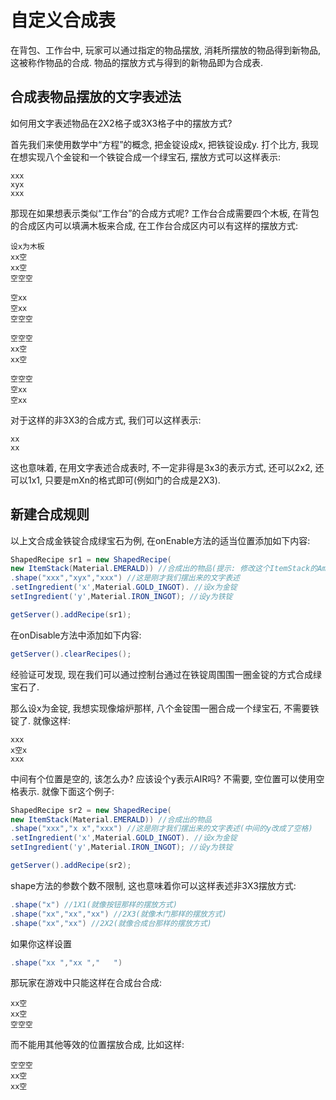 # 自定义合成表

在背包、工作台中, 玩家可以通过指定的物品摆放, 消耗所摆放的物品得到新物品, 这被称作物品的合成. 物品的摆放方式与得到的新物品即为合成表.  

## 合成表物品摆放的文字表述法

如何用文字表述物品在2X2格子或3X3格子中的摆放方式?  

首先我们来使用数学中“方程”的概念, 把金锭设成x, 把铁锭设成y. 打个比方, 我现在想实现八个金锭和一个铁锭合成一个绿宝石, 摆放方式可以这样表示:    

```
xxx
xyx
xxx
```

那现在如果想表示类似“工作台”的合成方式呢? 工作台合成需要四个木板, 在背包的合成区内可以填满木板来合成, 在工作台合成区内可以有这样的摆放方式:  

```
设x为木板
xx空
xx空
空空空

空xx
空xx
空空空

空空空
xx空
xx空

空空空
空xx
空xx
```
对于这样的非3X3的合成方式, 我们可以这样表示:  

```
xx
xx
```

这也意味着, 在用文字表述合成表时, 不一定非得是3x3的表示方式, 还可以2x2, 还可以1x1, 只要是mXn的格式即可(例如门的合成是2X3).

## 新建合成规则

以上文合成金铁锭合成绿宝石为例, 在onEnable方法的适当位置添加如下内容:  

```java
ShapedRecipe sr1 = new ShapedRecipe(
new ItemStack(Material.EMERALD)) //合成出的物品(提示: 修改这个ItemStack的Amount可以控制能合成多少个目标物品)
.shape("xxx","xyx","xxx") //这是刚才我们摆出来的文字表述
.setIngredient('x',Material.GOLD_INGOT). //设x为金锭
setIngredient('y',Material.IRON_INGOT); //设y为铁锭

getServer().addRecipe(sr1);
```

在onDisable方法中添加如下内容:  

```java
getServer().clearRecipes();
```

经验证可发现, 现在我们可以通过控制台通过在铁锭周围围一圈金锭的方式合成绿宝石了.  

那么设x为金锭, 我想实现像熔炉那样, 八个金锭围一圈合成一个绿宝石, 不需要铁锭了. 就像这样:  

```
xxx
x空x
xxx
```

中间有个位置是空的, 该怎么办? 应该设个y表示AIR吗? 不需要, 空位置可以使用空格表示. 就像下面这个例子:  

```java
ShapedRecipe sr2 = new ShapedRecipe(
new ItemStack(Material.EMERALD)) //合成出的物品
.shape("xxx","x x","xxx") //这是刚才我们摆出来的文字表述(中间的y改成了空格)
.setIngredient('x',Material.GOLD_INGOT). //设x为金锭
setIngredient('y',Material.IRON_INGOT); //设y为铁锭

getServer().addRecipe(sr2);
```

shape方法的参数个数不限制, 这也意味着你可以这样表述非3X3摆放方式:  

```java
.shape("x") //1X1(就像按钮那样的摆放方式)
.shape("xx","xx","xx") //2X3(就像木门那样的摆放方式)
.shape("xx","xx") //2X2(就像合成台那样的摆放方式)
```

如果你这样设置  

```java
.shape("xx ","xx ","   ")
```  

那玩家在游戏中只能这样在合成台合成:  
```
xx空
xx空
空空空
```  

而不能用其他等效的位置摆放合成, 比如这样:  

```
空空空
xx空
xx空
```

